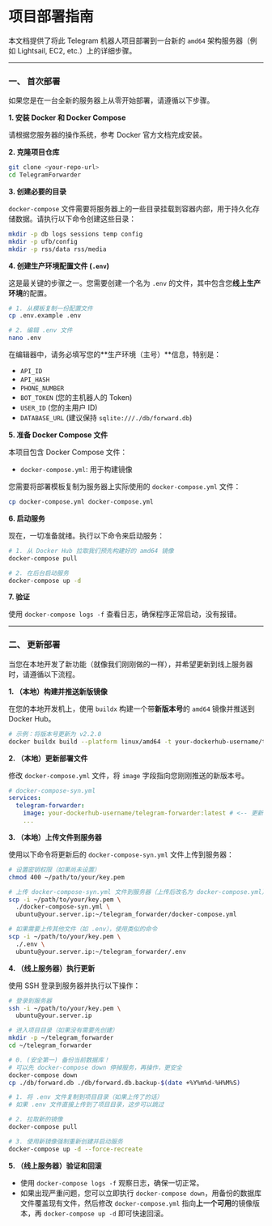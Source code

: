 # 项目部署指南

本文档提供了将此 Telegram 机器人项目部署到一台新的 `amd64` 架构服务器（例如 Lightsail, EC2, etc.）上的详细步骤。

---

### 一、 首次部署

如果您是在一台全新的服务器上从零开始部署，请遵循以下步骤。

**1. 安装 Docker 和 Docker Compose**

请根据您服务器的操作系统，参考 Docker 官方文档完成安装。

**2. 克隆项目仓库**

```bash
git clone <your-repo-url>
cd TelegramForwarder
```

**3. 创建必要的目录**

`docker-compose` 文件需要将服务器上的一些目录挂载到容器内部，用于持久化存储数据。请执行以下命令创建这些目录：

```bash
mkdir -p db logs sessions temp config
mkdir -p ufb/config
mkdir -p rss/data rss/media
```

**4. 创建生产环境配置文件 (`.env`)**

这是最关键的步骤之一。您需要创建一个名为 `.env` 的文件，其中包含您**线上生产环境**的配置。

```bash
# 1. 从模板复制一份配置文件
cp .env.example .env

# 2. 编辑 .env 文件
nano .env
```

在编辑器中，请务必填写您的**生产环境（主号）**信息，特别是：
- `API_ID`
- `API_HASH`
- `PHONE_NUMBER`
- `BOT_TOKEN` (您的主机器人的 Token)
- `USER_ID` (您的主用户 ID)
- `DATABASE_URL` (建议保持 `sqlite:///./db/forward.db`)

**5. 准备 Docker Compose 文件**

本项目包含 Docker Compose 文件：
- `docker-compose.yml`: 用于构建镜像


您需要将部署模板复制为服务器上实际使用的 `docker-compose.yml` 文件：

```bash
cp docker-compose.yml docker-compose.yml
```

**6. 启动服务**

现在，一切准备就绪。执行以下命令来启动服务：

```bash
# 1. 从 Docker Hub 拉取我们预先构建好的 amd64 镜像
docker-compose pull

# 2. 在后台启动服务
docker-compose up -d
```

**7. 验证**

使用 `docker-compose logs -f` 查看日志，确保程序正常启动，没有报错。

---

### 二、 更新部署

当您在本地开发了新功能（就像我们刚刚做的一样），并希望更新到线上服务器时，请遵循以下流程。

**1. （本地）构建并推送新版镜像**

在您的本地开发机上，使用 `buildx` 构建一个带**新版本号**的 `amd64` 镜像并推送到 Docker Hub。

```bash
# 示例：将版本号更新为 v2.2.0
docker buildx build --platform linux/amd64 -t your-dockerhub-username/telegram-forwarder:v2.2.0 --push .
```

**2. （本地）更新部署文件**

修改 `docker-compose.yml` 文件，将 `image` 字段指向您刚刚推送的新版本号。

```yaml
# docker-compose-syn.yml
services:
  telegram-forwarder:
    image: your-dockerhub-username/telegram-forwarder:latest # <-- 更新这里的版本号
    ...
```

**3. （本地）上传文件到服务器**

使用以下命令将更新后的 `docker-compose-syn.yml` 文件上传到服务器：

```bash
# 设置密钥权限（如果尚未设置）
chmod 400 ~/path/to/your/key.pem

# 上传 docker-compose-syn.yml 文件到服务器（上传后改名为 docker-compose.yml）
scp -i ~/path/to/your/key.pem \
  ./docker-compose-syn.yml \
  ubuntu@your.server.ip:~/telegram_forwarder/docker-compose.yml

# 如果需要上传其他文件（如 .env），使用类似的命令
scp -i ~/path/to/your/key.pem \
  ./.env \
  ubuntu@your.server.ip:~/telegram_forwarder/.env
```

**4. （线上服务器）执行更新**

使用 SSH 登录到服务器并执行以下操作：

```bash
# 登录到服务器
ssh -i ~/path/to/your/key.pem \
  ubuntu@your.server.ip

# 进入项目目录（如果没有需要先创建）
mkdir -p ~/telegram_forwarder
cd ~/telegram_forwarder

# 0. (安全第一) 备份当前数据库！
# 可以先 docker-compose down 停掉服务，再操作，更安全
docker-compose down
cp ./db/forward.db ./db/forward.db.backup-$(date +%Y%m%d-%H%M%S)

# 1. 将 .env 文件复制到项目目录（如果上传了的话）
# 如果 .env 文件直接上传到了项目目录，这步可以跳过

# 2. 拉取新的镜像
docker-compose pull

# 3. 使用新镜像强制重新创建并启动服务
docker-compose up -d --force-recreate
```

**5. （线上服务器）验证和回滚**
- 使用 `docker-compose logs -f` 观察日志，确保一切正常。
- 如果出现严重问题，您可以立即执行 `docker-compose down`，用备份的数据库文件覆盖现有文件，然后修改 `docker-compose.yml` 指向**上一个可用**的镜像版本，再 `docker-compose up -d` 即可快速回滚。
